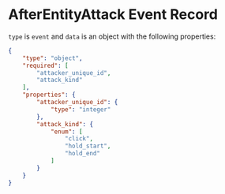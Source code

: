 # AfterEntityAttack Event Record

`type` is `event` and `data` is an object with the following properties:

```json
{
    "type": "object",
    "required": [
        "attacker_unique_id",
        "attack_kind"
    ],
    "properties": {
        "attacker_unique_id": {
            "type": "integer"
        },
        "attack_kind": {
            "enum": [
                "click",
                "hold_start",
                "hold_end"
            ]
        }
    }
}
```